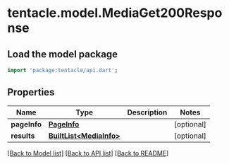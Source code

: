 # tentacle.model.MediaGet200Response

## Load the model package
```dart
import 'package:tentacle/api.dart';
```

## Properties
Name | Type | Description | Notes
------------ | ------------- | ------------- | -------------
**pageInfo** | [**PageInfo**](PageInfo.md) |  | [optional] 
**results** | [**BuiltList&lt;MediaInfo&gt;**](MediaInfo.md) |  | [optional] 

[[Back to Model list]](../README.md#documentation-for-models) [[Back to API list]](../README.md#documentation-for-api-endpoints) [[Back to README]](../README.md)


